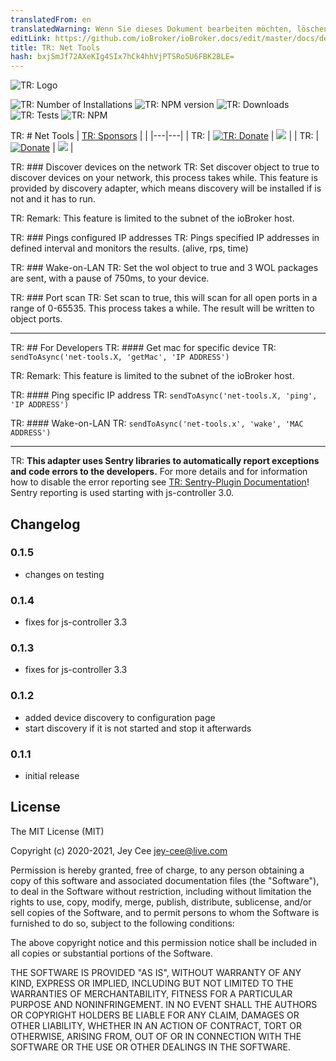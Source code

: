 ```yaml
---
translatedFrom: en
translatedWarning: Wenn Sie dieses Dokument bearbeiten möchten, löschen Sie bitte das Feld "translationsFrom". Andernfalls wird dieses Dokument automatisch erneut übersetzt
editLink: https://github.com/ioBroker/ioBroker.docs/edit/master/docs/de/adapterref/iobroker.net-tools/README.md
title: TR: Net Tools
hash: bxjSmJf72AXeKIg4SIx7hCk4hhVjPTSRo5U6FBK2BLE=
---
```

![TR: Logo](../../../en/adapterref/iobroker.net-tools/admin/net-tools.png)

![TR: Number of Installations](http://iobroker.live/badges/net-tools-stable.svg)
![TR: NPM version](http://img.shields.io/npm/v/iobroker.net-tools.svg)
![TR: Downloads](https://img.shields.io/npm/dm/iobroker.net-tools.svg)
![TR: Tests](https://travis-ci.org/jey-cee/ioBroker.net-tools.svg?branch=master)
![TR: NPM](https://nodei.co/npm/iobroker.net-tools.png?downloads=true)

TR: # Net Tools
| [TR: Sponsors](https://github.com/iobroker-community-adapters/ioBroker.net-tools/blob/master/SPONSORS.md) | |
|---|---|
| TR: | [![TR: Donate](https://raw.githubusercontent.com/iobroker-community-adapters/ioBroker.wled/master/admin/button.png)](https://www.paypal.com/cgi-bin/webscr?cmd=_s-xclick&hosted_button_id=95YZN2LR59Q64&source=url) | <a href="https://discord.gg/33w6jUh"><img src="https://discordapp.com/api/guilds/743167951875604501/widget.png?style=banner2"></a> |
| TR: | [![Donate](https://raw.githubusercontent.com/iobroker-community-adapters/ioBroker.wled/master/admin/button.png)](https://www.paypal.com/cgi-bin/webscr?cmd=_s-xclick&hosted_button_id=95YZN2LR59Q64&source=url) | <a href="https://discord.gg/33w6jUh"><img src="https://discordapp.com/api/guilds/743167951875604501/widget.png?style=banner2"></a> |

TR: ### Discover devices on the network
TR: Set discover object to true to discover devices on your network, this process takes while.
This feature is provided by discovery adapter, which means discovery will be installed if is not and it has to run.

TR: Remark: This feature is limited to the subnet of the ioBroker host.

TR: ### Pings configured IP addresses
TR: Pings specified IP addresses in defined interval and monitors the results. (alive, rps, time)

TR: ### Wake-on-LAN
TR: Set the wol object to true and 3 WOL packages are sent, with a pause of 750ms, to your device.

TR: ### Port scan
TR: Set scan to true, this will scan for all open ports in a range of 0-65535. This process takes a while.
The result will be written to object ports.

---

TR: ## For Developers
TR: #### Get mac for specific device
TR: `sendToAsync('net-tools.X, 'getMac', 'IP ADDRESS')`

TR: Remark: This feature is limited to the subnet of the ioBroker host.

TR: #### Ping specific IP address
TR: `sendToAsync('net-tools.X, 'ping', 'IP ADDRESS')`

TR: #### Wake-on-LAN
TR: `sendToAsync('net-tools.x', 'wake', 'MAC ADDRESS')`

---

TR: **This adapter uses Sentry libraries to automatically report exceptions and code errors to the developers.** For more details and for information how to disable the error reporting see [TR: Sentry-Plugin Documentation](https://github.com/ioBroker/plugin-sentry#plugin-sentry)! Sentry reporting is used starting with js-controller 3.0.

## Changelog

### 0.1.5
* changes on testing

### 0.1.4
* fixes for js-controller 3.3

### 0.1.3
* fixes for js-controller 3.3

### 0.1.2
* added device discovery to configuration page
* start discovery if it is not started and stop it afterwards


### 0.1.1 
* initial release

## License

The MIT License (MIT)

Copyright (c) 2020-2021, Jey Cee <jey-cee@live.com>

Permission is hereby granted, free of charge, to any person obtaining a copy
of this software and associated documentation files (the "Software"), to deal
in the Software without restriction, including without limitation the rights
to use, copy, modify, merge, publish, distribute, sublicense, and/or sell
copies of the Software, and to permit persons to whom the Software is
furnished to do so, subject to the following conditions:

The above copyright notice and this permission notice shall be included in
all copies or substantial portions of the Software.

THE SOFTWARE IS PROVIDED "AS IS", WITHOUT WARRANTY OF ANY KIND, EXPRESS OR
IMPLIED, INCLUDING BUT NOT LIMITED TO THE WARRANTIES OF MERCHANTABILITY,
FITNESS FOR A PARTICULAR PURPOSE AND NONINFRINGEMENT. IN NO EVENT SHALL THE
AUTHORS OR COPYRIGHT HOLDERS BE LIABLE FOR ANY CLAIM, DAMAGES OR OTHER
LIABILITY, WHETHER IN AN ACTION OF CONTRACT, TORT OR OTHERWISE, ARISING FROM,
OUT OF OR IN CONNECTION WITH THE SOFTWARE OR THE USE OR OTHER DEALINGS IN
THE SOFTWARE.